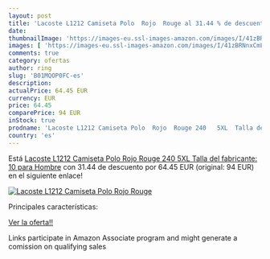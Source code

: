 ```yaml
---
layout: post
title: 'Lacoste L1212 Camiseta Polo  Rojo  Rouge al 31.44 % de descuento'
date: 
thumbnailImage: 'https://images-eu.ssl-images-amazon.com/images/I/41zBRNnxCmL._SL200_.jpg'
images: [ 'https://images-eu.ssl-images-amazon.com/images/I/41zBRNnxCmL._SL200_.jpg' ]
comments: true
category: ofertas
author: ring
slug: 'B01MQOP0FC-es'
description:
actualPrice: 64.45 EUR
currency: EUR
price: 64.45
comparePrice: 94 EUR
inStock: true
prodname: 'Lacoste L1212 Camiseta Polo  Rojo  Rouge 240   5XL  Talla del fabricante: 10  para Hombre'
country: 'es'
---
```


Está [Lacoste L1212 Camiseta Polo  Rojo  Rouge 240   5XL  Talla del fabricante: 10  para Hombre](https://www.amazon.es/dp/B01MQOP0FC/?tag=tolees-21) con 31.44 de descuento por 64.45 EUR (original: 94 EUR) en el siguiente enlace!

[![Lacoste L1212 Camiseta Polo  Rojo  Rouge](https://images-eu.ssl-images-amazon.com/images/I/41zBRNnxCmL._SL200_.jpg)](https://www.amazon.es/dp/B01MQOP0FC/?tag=tolees-21)

Principales características:


[Ver la oferta!!](https://www.amazon.es/dp/B01MQOP0FC/?tag=tolees-21)

Links participate in Amazon Associate program and might generate a comission on qualifying sales


